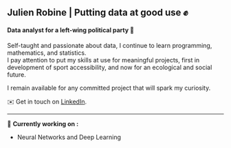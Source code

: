 ## Julien Robine | Putting data at good use ✊
#### Data analyst for a left-wing political party 🌹  

Self-taught and passionate about data, I continue to learn programming, mathematics, and statistics.  
I pay attention to put my skills at use for meaningful projects, first in development of sport accessibility, and now for an ecological and social future.  

I remain available for any committed project that will spark my curiosity.  

✉️ Get in touch on [LinkedIn](https://www.linkedin.com/in/julienrobine/).

* * *

📂 **Currently working on :**

- Neural Networks and Deep Learning

